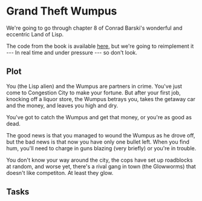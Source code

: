 # Grand Theft Wumpus

We're going to go through chapter 8 of Conrad Barski's wonderful and eccentric
Land of Lisp.

The code from the book is available [here](http://landoflisp.com/wumpus.lisp),
but we're going to reimplement it --- In real time and under pressure --- so
don't look.

## Plot

You (the Lisp alien) and the Wumpus are partners in crime. You've just come to
Congestion City to make your fortune. But after your first job, knocking off a
liquor store, the Wumpus betrays you, takes the getaway car and the money, and
leaves you high and dry.

You've got to catch the Wumpus and get that money, or you're as good as dead.

The good news is that you managed to wound the Wumpus as he drove off, but the
bad news is that now you have only one bullet left. When you find hum, you'll
need to charge in guns blazing (very briefly) or you're in trouble.

You don't know your way around the city, the cops have set up roadblocks at
random, and worse yet, there's a rival gang in town (the Glowworms) that doesn't
like competiton. At least they glow.

## Tasks
